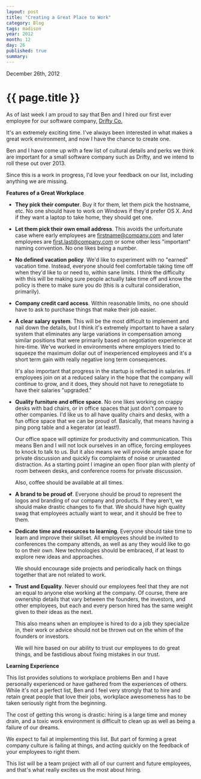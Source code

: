 ```yaml
---
layout: post
title: "Creating a Great Place to Work"
category: Blog
tags: madison
year: 2012
month: 12
day: 26
published: true
summary: 
---
```


<p class="meta">December 26th, 2012</p>

# {{ page.title }} #

As of last week I am proud to say that Ben and I hired our first ever employee for our software company, [Drifty Co.](http://drifty.co/)

It's an extremely exciting time. I've always been interested in what makes a great work environment, and now I have the chance to create one.

Ben and I have come up with a few list of cultural details and perks we think are important for a small software company such as Drifty, and we intend to roll these out over 2013.

Since this is a work in progress, I'd love your feedback on our list, including anything we are missing.

__Features of a Great Workplace__

* **They pick their computer**. Buy it for them, let them pick the hostname, etc. No one should have to work on Windows if they'd prefer OS X. And if they want a laptop to take home, they should get one.

* **Let them pick their own email address**. This avoids the unfortunate case where early employees are firstname@company.com and later employees are first.last@company.com or some other less "important" naming convention. No one likes being a number.

* **No defined vacation policy**. We'd like to experiment with no "earned" vacation time. Instead, everyone should feel comfortable taking time off when they'd like to or need to, within sane limits. I think the difficulty with this will be making sure people actually take time off and know the policy is there to make sure you do (this is a cultural consideration, primarily).

* **Company credit card access**. Within reasonable limits, no one should have to ask to purchase things that make their job easier.

* **A clear salary system**. This will be the most difficult to implement and nail down the details, but I think it's extremely important to have a salary system that eliminates any large variations in compensation among similar positions that were primarily based on negotiation experience at hire-time. We've worked in environments where employers tried to squeeze the maximum dollar out of inexperienced employees and it's a short term gain with really negative long term consequences.
  
  It's also important that progress in the startup is reflected in salaries. If employees join on at a reduced salary in the hope that the company will continue to grow, and it does, they should not have to renegotiate to have their salaries "upgraded."

* **Quality furniture and office space**. No one likes working on crappy desks with bad chairs, or in office spaces that just don't compare to other companies. I'd like us to all have quality chairs and desks, with a fun office space that we can be proud of. Basically, that means having a ping pong table and a kegerator (at least!).

  Our office space will optimize for productivity and communication. This means Ben and I will not lock ourselves in an office, forcing employees to knock to talk to us. But it also means we will provide ample space for private discussion and quickly fix complaints of noise or unwanted distraction. As a starting point I imagine an open floor plan with plenty of room between desks, and conference rooms for private discussion.

  Also, coffee should be available at all times.

* **A brand to be proud of**. Everyone should be proud to represent the logos and branding of our company and products. If they aren't, we should make drastic changes to fix that. We should have high quality swag that employees actually want to wear, and it should be free to them.

* **Dedicate time and resources to learning**. Everyone should take time to learn and improve their skillset. All employees should be invited to conferences the company attends, as well as any they would like to go to on their own. New technologies should be embraced, if at least to explore new ideas and approaches.

  We should encourage side projects and periodically hack on things together that are not related to work.

* **Trust and Equality**. Never should our employees feel that they are not an equal to anyone else working at the company. Of course, there are ownership details that vary between the founders, the investors, and other employees, but each and every person hired has the same weight given to their ideas as the next.
  
  This also means when an employee is hired to do a job they specialize in, their work or advice should not be thrown out on the whim of the founders or investors.

  We will hire based on our ability to trust our employees to do great things, and be fastidious about fixing mistakes in our trust.

__Learning Experience__

This list provides solutions to workplace problems Ben and I have personally experienced or have gathered from the experiences of others. While it's not a perfect list, Ben and I feel very strongly that to hire and retain great people that love their jobs, workplace awesomeness has to be taken seriously right from the beginning.

The cost of getting this wrong is drastic: hiring is a large time and money drain, and a toxic work environment is difficult to clean up as well as being a failure of our dreams.

We expect to fail at implementing this list. But part of forming a great company culture is failing at things, and acting quickly on the feedback of your employees to right them.

This list will be a team project with all of our current and future employees, and that's what really excites us the most about hiring.
